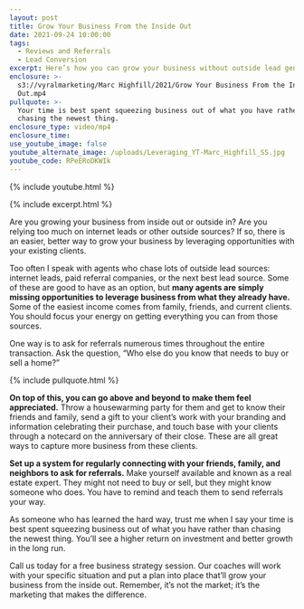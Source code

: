 ```yaml
---
layout: post
title: Grow Your Business From the Inside Out
date: 2021-09-24 10:00:00
tags:
  - Reviews and Referrals
  - Lead Conversion
excerpt: Here’s how you can grow your business without outside lead generation.
enclosure: >-
  s3://vyralmarketing/Marc Highfill/2021/Grow Your Business From the Inside
  Out.mp4
pullquote: >-
  Your time is best spent squeezing business out of what you have rather than
  chasing the newest thing.
enclosure_type: video/mp4
enclosure_time:
use_youtube_image: false
youtube_alternate_image: /uploads/Leveraging_YT-Marc_Highfill_SS.jpg
youtube_code: RPeERoDKWIk
---
```

{% include youtube.html %}

{% include excerpt.html %}

Are you growing your business from inside out or outside in? Are you relying too much on internet leads or other outside sources? If so, there is an easier, better way to grow your business by leveraging opportunities with your existing clients.

Too often I speak with agents who chase lots of outside lead sources: internet leads, paid referral companies, or the next best lead source. Some of these are good to have as an option, but **many agents are simply missing opportunities to leverage business from what they already have.** Some of the easiest income comes from family, friends, and current clients. You should focus your energy on getting everything you can from those sources.

One way is to ask for referrals numerous times throughout the entire transaction. Ask the question, “Who else do you know that needs to buy or sell a home?”&nbsp;

{% include pullquote.html %}

**On top of this, you can go above and beyond to make them feel appreciated.** Throw a housewarming party for them and get to know their friends and family, send a gift to your client’s work with your branding and information celebrating their purchase, and touch base with your clients through a notecard on the anniversary of their close. These are all great ways to capture more business from these clients.

**Set up a system for regularly connecting with your friends, family, and neighbors to ask for referrals.** Make yourself available and known as a real estate expert. They might not need to buy or sell, but they might know someone who does. You have to remind and teach them to send referrals your way.

As someone who has learned the hard way, trust me when I say your time is best spent squeezing business out of what you have rather than chasing the newest thing. You’ll see a higher return on investment and better growth in the long run.&nbsp;

Call us today for a free business strategy session. Our coaches will work with your specific situation and put a plan into place that’ll grow your business from the inside out. Remember, it’s not the market; it’s the marketing that makes the difference.
